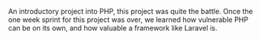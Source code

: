 An introductory project into PHP, this project was quite the battle. Once the one week sprint for this project was over,
we learned how vulnerable PHP can be on its own, and how valuable a framework like Laravel is. 
